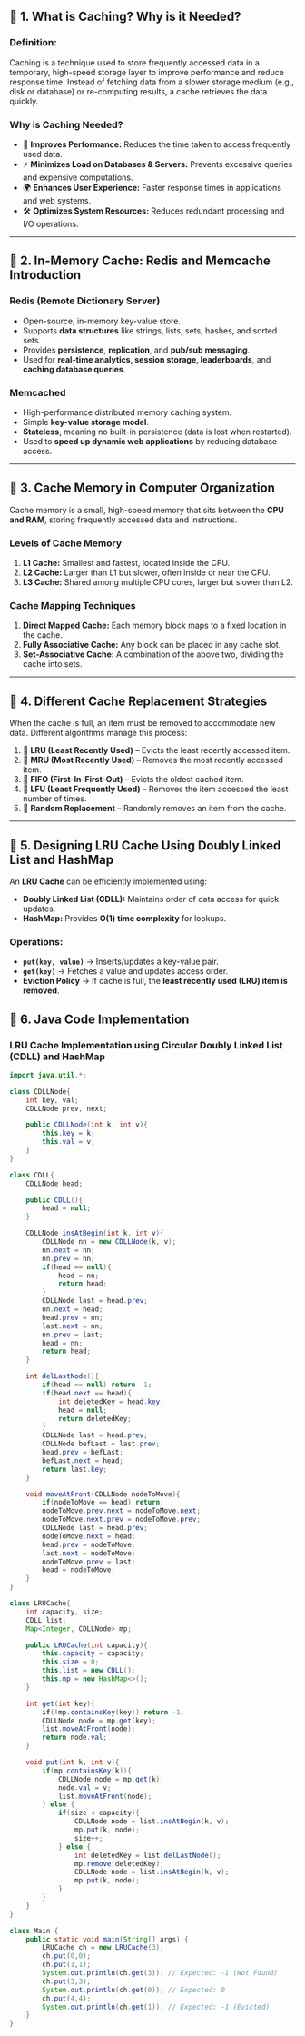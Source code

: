 ## 📌 1. What is Caching? Why is it Needed?

### **Definition:**

Caching is a technique used to store frequently accessed data in a temporary, high-speed storage layer to improve performance and reduce response time. Instead of fetching data from a slower storage medium (e.g., disk or database) or re-computing results, a cache retrieves the data quickly.

### **Why is Caching Needed?**

- 🚀 **Improves Performance:** Reduces the time taken to access frequently used data.
- ⚡ **Minimizes Load on Databases & Servers:** Prevents excessive queries and expensive computations.
- 🌍 **Enhances User Experience:** Faster response times in applications and web systems.
- 🛠 **Optimizes System Resources:** Reduces redundant processing and I/O operations.

---

## 📌 2. In-Memory Cache: Redis and Memcache Introduction

### **Redis (Remote Dictionary Server)**

- Open-source, in-memory key-value store.
- Supports **data structures** like strings, lists, sets, hashes, and sorted sets.
- Provides **persistence**, **replication**, and **pub/sub messaging**.
- Used for **real-time analytics, session storage, leaderboards**, and **caching database queries**.

### **Memcached**

- High-performance distributed memory caching system.
- Simple **key-value storage model**.
- **Stateless**, meaning no built-in persistence (data is lost when restarted).
- Used to **speed up dynamic web applications** by reducing database access.

---

## 📌 3. Cache Memory in Computer Organization

Cache memory is a small, high-speed memory that sits between the **CPU and RAM**, storing frequently accessed data and instructions.

### **Levels of Cache Memory**

1. **L1 Cache:** Smallest and fastest, located inside the CPU.
2. **L2 Cache:** Larger than L1 but slower, often inside or near the CPU.
3. **L3 Cache:** Shared among multiple CPU cores, larger but slower than L2.

### **Cache Mapping Techniques**

1. **Direct Mapped Cache:** Each memory block maps to a fixed location in the cache.
2. **Fully Associative Cache:** Any block can be placed in any cache slot.
3. **Set-Associative Cache:** A combination of the above two, dividing the cache into sets.

---

## 📌 4. Different Cache Replacement Strategies

When the cache is full, an item must be removed to accommodate new data. Different algorithms manage this process:

1. 🔹 **LRU (Least Recently Used)** – Evicts the least recently accessed item.
2. 🔹 **MRU (Most Recently Used)** – Removes the most recently accessed item.
3. 🔹 **FIFO (First-In-First-Out)** – Evicts the oldest cached item.
4. 🔹 **LFU (Least Frequently Used)** – Removes the item accessed the least number of times.
5. 🔹 **Random Replacement** – Randomly removes an item from the cache.

---

## 📌 5. Designing LRU Cache Using Doubly Linked List and HashMap

An **LRU Cache** can be efficiently implemented using:

- **Doubly Linked List (CDLL):** Maintains order of data access for quick updates.
- **HashMap:** Provides **O(1) time complexity** for lookups.

### **Operations:**

- **`put(key, value)`** → Inserts/updates a key-value pair.
- **`get(key)`** → Fetches a value and updates access order.
- **Eviction Policy** → If cache is full, the **least recently used (LRU) item is removed**.


## 📌 6. Java Code Implementation

### **LRU Cache Implementation using Circular Doubly Linked List (CDLL) and HashMap**

```java
import java.util.*;

class CDLLNode{
    int key, val;
    CDLLNode prev, next;

    public CDLLNode(int k, int v){
        this.key = k;
        this.val = v;
    }
}

class CDLL{
    CDLLNode head;

    public CDLL(){
        head = null;
    }

    CDLLNode insAtBegin(int k, int v){
        CDLLNode nn = new CDLLNode(k, v);
        nn.next = nn;
        nn.prev = nn;
        if(head == null){
            head = nn;
            return head;
        }
        CDLLNode last = head.prev;
        nn.next = head;
        head.prev = nn;
        last.next = nn;
        nn.prev = last;
        head = nn;
        return head;
    }

    int delLastNode(){
        if(head == null) return -1;
        if(head.next == head){
            int deletedKey = head.key;
            head = null;
            return deletedKey;
        }
        CDLLNode last = head.prev;
        CDLLNode befLast = last.prev;
        head.prev = befLast;
        befLast.next = head;
        return last.key;
    }

    void moveAtFront(CDLLNode nodeToMove){
        if(nodeToMove == head) return;
        nodeToMove.prev.next = nodeToMove.next;
        nodeToMove.next.prev = nodeToMove.prev;
        CDLLNode last = head.prev;
        nodeToMove.next = head;
        head.prev = nodeToMove;
        last.next = nodeToMove;
        nodeToMove.prev = last;
        head = nodeToMove;
    }
}

class LRUCache{
    int capacity, size;
    CDLL list;
    Map<Integer, CDLLNode> mp;

    public LRUCache(int capacity){
        this.capacity = capacity;
        this.size = 0;
        this.list = new CDLL();
        this.mp = new HashMap<>();
    }

    int get(int key){
        if(!mp.containsKey(key)) return -1;
        CDLLNode node = mp.get(key);
        list.moveAtFront(node);
        return node.val;
    }

    void put(int k, int v){
        if(mp.containsKey(k)){
            CDLLNode node = mp.get(k);
            node.val = v;
            list.moveAtFront(node);
        } else {
            if(size < capacity){
                CDLLNode node = list.insAtBegin(k, v);
                mp.put(k, node);
                size++;
            } else {
                int deletedKey = list.delLastNode();
                mp.remove(deletedKey);
                CDLLNode node = list.insAtBegin(k, v);
                mp.put(k, node);
            }
        }
    }
}

class Main {
    public static void main(String[] args) {
        LRUCache ch = new LRUCache(3);
        ch.put(0,0);
        ch.put(1,1);
        System.out.println(ch.get(3)); // Expected: -1 (Not Found)
        ch.put(3,3);
        System.out.println(ch.get(0)); // Expected: 0
        ch.put(4,4);
        System.out.println(ch.get(1)); // Expected: -1 (Evicted)
    }
}
```
